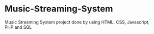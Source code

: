# Music-Streaming-System
Music Streaming System project done by using HTML, CSS, Javascript, PHP and SQL
